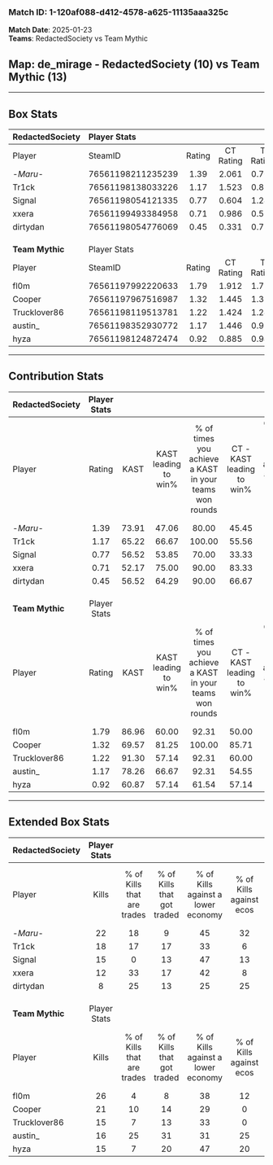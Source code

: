 ### Match ID: 1-120af088-d412-4578-a625-11135aaa325c  
**Match Date**: 2025-01-23  
**Teams**: RedactedSociety vs Team Mythic  

## **Map**: de_mirage - RedactedSociety (10) vs Team Mythic (13)  
---  

## Box Stats  

| **RedactedSociety** | Player Stats      |        |           |          |       |       |       |         |        |      |     |
| :- | :- | :-: | :-: | :-: | :-: | :-: | :-: | :-: | :-: | :-: | :-: |
| Player              | SteamID           | Rating | CT Rating | T Rating | KAST  |  ADR  | Kills | Assists | Deaths | K/D  | HS% |
| -_Maru_-            | 76561198211235239 |  1.39  |   2.061   |  0.709   | 73.91 | 106.3 |  22   |    9    |   18   | 1.22 | 59  |
| Tr1ck               | 76561198138033226 |  1.17  |   1.523   |  0.824   | 65.22 | 85.4  |  18   |    6    |   15   | 1.20 | 55  |
| Signal              | 76561198054121335 |  0.77  |   0.604   |  1.244   | 56.52 | 65.2  |  15   |    2    |   21   | 0.71 | 33  |
| xxera               | 76561199493384958 |  0.71  |   0.986   |  0.561   | 52.17 | 71.8  |  12   |    7    |   19   | 0.63 | 50  |
| dirtydan            | 76561198054776069 |  0.45  |   0.331   |  0.787   | 56.52 | 38.5  |   8   |    3    |   20   | 0.40 | 37  |
|                     |                   |        |           |          |       |       |       |         |        |      |     |
|                     |                   |        |           |          |       |       |       |         |        |      |     |
|                     |                   |        |           |          |       |       |       |         |        |      |     |
| **Team Mythic**     | Player Stats      |        |           |          |       |       |       |         |        |      |     |
| Player              | SteamID           | Rating | CT Rating | T Rating | KAST  |  ADR  | Kills | Assists | Deaths | K/D  | HS% |
| fl0m                | 76561197992220633 |  1.79  |   1.912   |  1.717   | 86.96 | 109.7 |  26   |    4    |   11   | 2.36 | 42  |
| Cooper              | 76561197967516987 |  1.32  |   1.445   |  1.334   | 69.57 | 93.1  |  21   |    2    |   15   | 1.40 | 47  |
| Trucklover86        | 76561198119513781 |  1.22  |   1.424   |  1.248   | 91.30 | 81.6  |  15   |    8    |   16   | 0.94 | 80  |
| austin_             | 76561198352930772 |  1.17  |   1.446   |  0.983   | 78.26 | 76.0  |  16   |    9    |   15   | 1.07 | 43  |
| hyza                | 76561198124872474 |  0.92  |   0.885   |  0.945   | 60.87 | 77.0  |  15   |    4    |   18   | 0.83 | 66  |
---  

## Contribution Stats  

| **RedactedSociety** | Player Stats |       |                      |                                                        |                           |                                                             |                          |                                                            |
| :- | :-: | :-: | :-: | :-: | :-: | :-: | :-: | :-: |
| Player              |    Rating    | KAST  | KAST leading to win% | % of times you achieve a KAST in your teams won rounds | CT - KAST leading to win% | CT - % of times you achieve a KAST in your teams won rounds | T - KAST leading to win% | T - % of times you achieve a KAST in your teams won rounds |
| -_Maru_-            |     1.39     | 73.91 |        47.06         |                         80.00                          |           45.45           |                           100.00                            |          50.00           |                           60.00                            |
| Tr1ck               |     1.17     | 65.22 |        66.67         |                         100.00                         |           55.56           |                           100.00                            |          83.33           |                           100.00                           |
| Signal              |     0.77     | 56.52 |        53.85         |                         70.00                          |           33.33           |                            40.00                            |          71.43           |                           100.00                           |
| xxera               |     0.71     | 52.17 |        75.00         |                         90.00                          |           83.33           |                           100.00                            |          66.67           |                           80.00                            |
| dirtydan            |     0.45     | 56.52 |        64.29         |                         90.00                          |           66.67           |                            80.00                            |          62.50           |                           100.00                           |
|                     |              |       |                      |                                                        |                           |                                                             |                          |                                                            |
|                     |              |       |                      |                                                        |                           |                                                             |                          |                                                            |
|                     |              |       |                      |                                                        |                           |                                                             |                          |                                                            |
| **Team Mythic**     | Player Stats |       |                      |                                                        |                           |                                                             |                          |                                                            |
| Player              |    Rating    | KAST  | KAST leading to win% | % of times you achieve a KAST in your teams won rounds | CT - KAST leading to win% | CT - % of times you achieve a KAST in your teams won rounds | T - KAST leading to win% | T - % of times you achieve a KAST in your teams won rounds |
| fl0m                |     1.79     | 86.96 |        60.00         |                         92.31                          |           50.00           |                            83.33                            |          70.00           |                           100.00                           |
| Cooper              |     1.32     | 69.57 |        81.25         |                         100.00                         |           85.71           |                           100.00                            |          77.78           |                           100.00                           |
| Trucklover86        |     1.22     | 91.30 |        57.14         |                         92.31                          |           60.00           |                           100.00                            |          54.55           |                           85.71                            |
| austin_             |     1.17     | 78.26 |        66.67         |                         92.31                          |           54.55           |                           100.00                            |          85.71           |                           85.71                            |
| hyza                |     0.92     | 60.87 |        57.14         |                         61.54                          |           57.14           |                            66.67                            |          57.14           |                           57.14                            |
---  

## Extended Box Stats  

| **RedactedSociety** | Player Stats |                            |                            |                                    |                         |                              |                                 |        |                             |                                     |                          |                               |                            |
| :- | :-: | :-: | :-: | :-: | :-: | :-: | :-: | :-: | :-: | :-: | :-: | :-: | :-: |
| Player              |    Kills     | % of Kills that are trades | % of Kills that got traded | % of Kills against a lower economy | % of Kills against ecos | % of Kills that are flawless | % of Kills that are close duels | Deaths | % of Deaths that get traded | % of Deaths against a lower economy | % of Deaths against ecos | % of Deaths that are flawless | % of Deaths that are close |
| -_Maru_-            |      22      |             18             |             9              |                 45                 |           32            |              64              |                9                |   18   |              6              |                 22                  |            6             |              56               |             0              |
| Tr1ck               |      18      |             17             |             17             |                 33                 |            6            |              83              |                0                |   15   |              7              |                 27                  |            13            |              53               |             0              |
| Signal              |      15      |             0              |             13             |                 47                 |           13            |              67              |                0                |   21   |             29              |                 24                  |            10            |              62               |             10             |
| xxera               |      12      |             33             |             17             |                 42                 |            8            |              50              |                8                |   19   |             16              |                 21                  |            11            |              58               |             5              |
| dirtydan            |      8       |             25             |             13             |                 25                 |           25            |              38              |               13                |   20   |             20              |                 25                  |            15            |              75               |             5              |
|                     |              |                            |                            |                                    |                         |                              |                                 |        |                             |                                     |                          |                               |                            |
|                     |              |                            |                            |                                    |                         |                              |                                 |        |                             |                                     |                          |                               |                            |
|                     |              |                            |                            |                                    |                         |                              |                                 |        |                             |                                     |                          |                               |                            |
| **Team Mythic**     | Player Stats |                            |                            |                                    |                         |                              |                                 |        |                             |                                     |                          |                               |                            |
| Player              |    Kills     | % of Kills that are trades | % of Kills that got traded | % of Kills against a lower economy | % of Kills against ecos | % of Kills that are flawless | % of Kills that are close duels | Deaths | % of Deaths that get traded | % of Deaths against a lower economy | % of Deaths against ecos | % of Deaths that are flawless | % of Deaths that are close |
| fl0m                |      26      |             4              |             8              |                 38                 |           12            |              50              |                8                |   11   |              9              |                 27                  |            9             |              64               |             0              |
| Cooper              |      21      |             10             |             14             |                 29                 |            0            |              57              |                0                |   15   |             20              |                 20                  |            7             |              87               |             7              |
| Trucklover86        |      15      |             7              |             13             |                 33                 |            0            |              67              |                7                |   16   |             31              |                 19                  |            13            |              50               |             13             |
| austin_             |      16      |             25             |             31             |                 31                 |           25            |              63              |                0                |   15   |              7              |                 13                  |            0             |              53               |             0              |
| hyza                |      15      |             7              |             20             |                 47                 |           20            |              73              |                7                |   18   |              0              |                 22                  |            6             |              67               |             6              |
